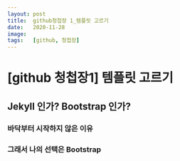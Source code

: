 ```yaml
---
layout: post
title:  github청첩장 1_템플릿 고르기
date:   2020-11-28
image:  
tags:   [github, 청첩장]
---
```

# [github 청첩장1] 템플릿 고르기

## Jekyll 인가? Bootstrap 인가?

### 바닥부터 시작하지 않은 이유

### 그래서 나의 선택은 Bootstrap
